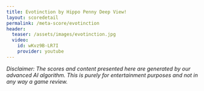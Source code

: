 ```yaml
---
title: Evotinction by Hippo Penny Deep View!
layout: scoredetail
permalink: /meta-score/evotinction
header:
  teaser: /assets/images/evotinction.jpg
  video:
    id: wKvz9B-LR7I
    provider: youtube
---
```

*Disclaimer: The scores and content presented here are generated by our advanced AI algorithm. This is purely for entertainment purposes and not in any way a game review.*
